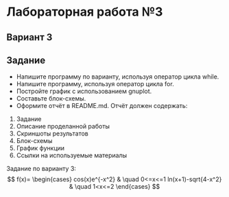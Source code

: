 # Лабораторная работа №3
## Вариант 3
## Задание
- Напишите программу по варианту, используя оператор цикла while.
- Напишите программу, используя оператор цикла for.
- Постройте график с использованием gnuplot.
- Составьте блок-схемы.
- Оформите отчёт в README.md. Отчёт должен содержать:
1. Задание
2. Описание проделанной работы
3. Скриншоты результатов
4. Блок-схемы
5. График функции
6. Ссылки на используемые материалы

Задание по варианту 3:
$$
f(x)=
    \begin{cases}
        cos(x)e^{-x^2} & \quad 0<=x<=1
        ln(x+1)-sqrt{4-x^2} & \quad 1<x<=2
    \end{cases}
$$
## 
